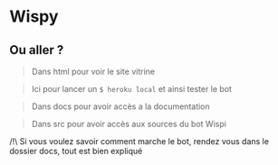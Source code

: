 # Wispy

## Ou aller ?

> Dans html pour voir le site vitrine

> Ici pour lancer un `$ heroku local` et ainsi tester le bot

> Dans docs pour avoir accès a la documentation

> Dans src pour avoir accès aux sources du bot Wispi

/!\ Si vous voulez savoir comment marche le bot, rendez vous dans le dossier docs, tout est bien expliqué
